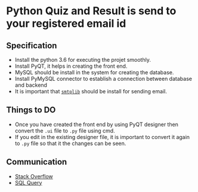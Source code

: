 # Python Quiz and Result is send to your registered email id

## Specification

- Install the python 3.6 for executing the projet smoothly.
- Install PyQT, it helps in creating the front end.
- MySQL should be install in the system for creating the database.
- Install PyMySQL connector to establish a connection between database and backend
- It is important that [`smtplib`](https://docs.python.org/3/library/smtplib.html) should be install for sending email.


## Things to DO

- Once you have created the front end by using PyQT designer then convert the `.ui` file to `.py` file using cmd.
- If you edit in the existing designer file, it is important to convert it again to `.py` file so that it the changes can be seen.


## Communication

- [Stack Overflow](https://stackoverflow.com)
- [SQL Query](https://www.w3schools.com/sql/default.asp)

